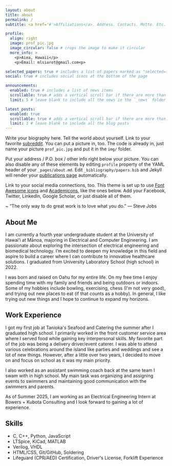 ```yaml
---
layout: about
title: about
permalink: /
subtitle: <a href='#'>Affiliations</a>. Address. Contacts. Motto. Etc.

profile:
  align: right
  image: prof_pic.jpg
  image_circular: false # crops the image to make it circular
  more_info: >
    <p>Aiea, Hawaii</p>
    <p>Email: mlsiarot@gmail.com<p>

selected_papers: true # includes a list of papers marked as "selected={true}"
social: true # includes social icons at the bottom of the page

announcements:
  enabled: true # includes a list of news items
  scrollable: true # adds a vertical scroll bar if there are more than 3 news items
  limit: 5 # leave blank to include all the news in the `_news` folder

latest_posts:
  enabled: true
  scrollable: true # adds a vertical scroll bar if there are more than 3 new posts items
  limit: 3 # leave blank to include all the blog posts
---
```


Write your biography here. Tell the world about yourself. Link to your favorite [subreddit](http://reddit.com). You can put a picture in, too. The code is already in, just name your picture `prof_pic.jpg` and put it in the `img/` folder.

Put your address / P.O. box / other info right below your picture. You can also disable any of these elements by editing `profile` property of the YAML header of your `_pages/about.md`. Edit `_bibliography/papers.bib` and Jekyll will render your [publications page](/al-folio/publications/) automatically.

Link to your social media connections, too. This theme is set up to use [Font Awesome icons](https://fontawesome.com/) and [Academicons](https://jpswalsh.github.io/academicons/), like the ones below. Add your Facebook, Twitter, LinkedIn, Google Scholar, or just disable all of them.

~ “The only way to do great work is to love what you do.” — Steve Jobs

<section id="about">
<h2>About Me</h2>
  <p>
    I am currently a fourth year undergraduate student at the University of Hawaiʻi at Mānoa, majoring in Electrical and Computer Engineering.
    I am passionate about exploring the intersection of electrical engineering and biomedical technology. 
    I’m excited to deepen my knowledge in this field and aspire to build a career where I can contribute to innovative healthcare solutions.
    I graduated from University Laboratory School (high school) in 2022.
  </p>
  <p>
    I was born and raised on Oahu for my entire life.
    On my free time I enjoy spending time with my family and friends and being outdoors or indoors.
    Some of my hobbies include bowling, exercising, chess (I'm not very good), and trying out new places to eat (if that counts as a hobby).
    In general, I like trying out new things and I hope to continue to expand my horizons.
  </p>
</section>

<section id="work">
<h2>Work Experience</h2>
  <p>
    I got my first job at Tanioka's Seafood and Catering the summer after I graduated high school.
    I primarily worked in the front customer service area where I served food while gaining key interpersonal skills.  
    My favorite part of the job was being a delivery driver/event caterer.
    I was able to attend various celebrations around the island like parties and weddings and see a lot of new things.
    However, after a little over two years, I decided to move on and focus on school as it was my main priority.
  </p>
  <p>
    I also worked as an assistant swimming coach back at the same team I swam with in high school.
    My main task was organizing and assigning events to swimmers and maintaining good communication with the swimmers and parents.
  </p>
  <p>
    As of Summer 2025, I am working as an Electrical Engineering Intern at Bowers + Kubota Consulting and I look forward to gaining a lot of experience.
  </p>
</section>

<section id="skills">
  <h2>Skills</h2>
  <ul>
    <li>C, C++, Python, JavaScript</li>
    <li>LTSpice, KiCad, MATLAB</li>
    <li>Verilog, VHDL</li>
    <li>HTML/CSS, Git/GitHub, Soldering</li>
    <li>Lifeguard (CPR/AED) Certification, Driver's License, Forklift Experience</li>
  </ul>
</section>
